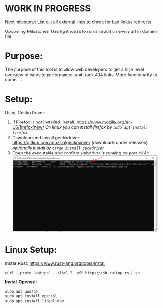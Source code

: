 # WORK IN PROGRESS

Next milestone:
List out all external links to check for bad links / redirects

Upcoming Milestones:
Use lighthouse to run an audit on every url in domain file.

# Purpose:

The purpose of this tool is to allow web developers to get a high level overview of website performance, and track 404 links. More functionality to come. . .

# Setup:

Using Gecko Driver:

1. If Firefox is not installed. Install: https://www.mozilla.org/en-US/firefox/new/
   _On linux you can install firefox by `sudo apt install firefox`_
2. Download and install geckodriver: https://github.com/mozilla/geckodriver (downloads under releases)
   _optionally install by `cargo install geckdriver`_
3. Open the executable and confirm webdriver is running on port 4444
   ![geckodriver_example](./docs/images/geckodriver_example.PNG)

# Linux Setup:

Install Rust: https://www.rust-lang.org/tools/install

```
curl --proto '=https' --tlsv1.2 -sSf https://sh.rustup.rs | sh
```

**Install Openssl:**

```
sudo apt update
sudo apt install openssl
sudo apt install libssl-dev
```
